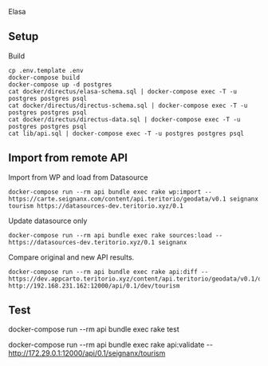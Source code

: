 Elasa

## Setup

Build
```
cp .env.template .env
docker-compose build
docker-compose up -d postgres
cat docker/directus/elasa-schema.sql | docker-compose exec -T -u postgres postgres psql
cat docker/directus/directus-schema.sql | docker-compose exec -T -u postgres postgres psql
cat docker/directus/directus-data.sql | docker-compose exec -T -u postgres postgres psql
cat lib/api.sql | docker-compose exec -T -u postgres postgres psql
```

## Import from remote API

Import from WP and load from Datasource
```
docker-compose run --rm api bundle exec rake wp:import -- https://carte.seignanx.com/content/api.teritorio/geodata/v0.1 seignanx tourism https://datasources-dev.teritorio.xyz/0.1
```

Update datasource only
```
docker-compose run --rm api bundle exec rake sources:load -- https://datasources-dev.teritorio.xyz/0.1 seignanx
```

Compare original and new API results.
```
docker-compose run --rm api bundle exec rake api:diff -- https://dev.appcarto.teritorio.xyz/content/api.teritorio/geodata/v0.1/dev/tourism http://192.168.231.162:12000/api/0.1/dev/tourism
```

## Test

docker-compose run --rm api bundle exec rake test

docker-compose run --rm api bundle exec rake api:validate -- http://172.29.0.1:12000/api/0.1/seignanx/tourism
